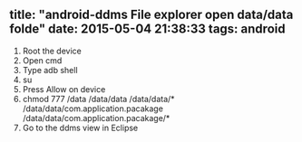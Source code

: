 title: "android-ddms File explorer open data/data folde"
date: 2015-05-04 21:38:33
tags: android
---

1. Root the device
2. Open cmd
3. Type adb shell
4. su
5. Press Allow on device
6. chmod 777 /data  /data/data  /data/data/*  /data/data/com.application.pacakage /data/data/com.application.pacakage/*
7. Go to the ddms view in Eclipse